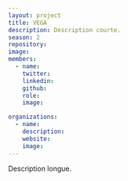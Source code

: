 ```yaml
---
layout: project
title: VEGA
description: Description courte.
season: 2
repository:
image:
members:
  - name:
    twitter:
    linkedin:
    github:
    role:
    image:

organizations:
  - name:
    description:
    website:
    image:
---
```


Description longue.
